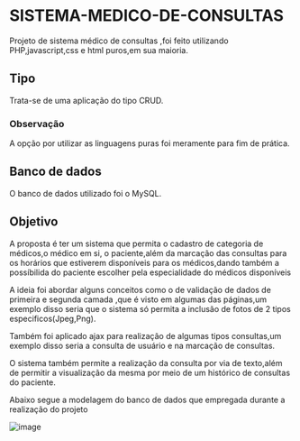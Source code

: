 # SISTEMA-MEDICO-DE-CONSULTAS
Projeto de sistema médico de consultas ,foi feito utilizando PHP,javascript,css e html puros,em sua maioria.

## Tipo

Trata-se de uma aplicação do tipo CRUD.

### Observação

A opção por utilizar as linguagens puras foi meramente para fim de prática.

## Banco de dados

O banco de dados utilizado foi o MySQL.

## Objetivo

A proposta é ter um sistema que permita o cadastro de categoria de médicos,o médico em si, o paciente,além da marcação das consultas para os horários que estiverem disponíveis para os médicos,dando também a possíbilida do paciente escolher pela especialidade do médicos disponíveis

A ideia  foi abordar alguns conceitos como o de validação de dados de primeira e segunda camada ,que é visto em algumas das páginas,um exemplo disso seria que o sistema só permita a inclusão de fotos de 2 tipos especificos(Jpeg,Png).

Também foi aplicado ajax para realização de algumas tipos consultas,um exemplo disso seria a consulta de usuário e na marcação de consultas.

O sistema também permite a realização da consulta por via de texto,além de permitir a visualização da mesma por meio de um histórico de consultas do paciente.

Abaixo segue a modelagem do banco de dados que empregada durante a realização do projeto

![image](https://user-images.githubusercontent.com/96155029/192199854-0bdfc5f9-6f6c-4896-a5ba-8d53722c7d57.png)

